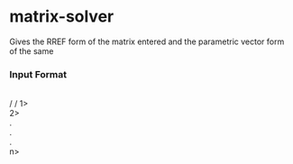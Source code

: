# matrix-solver
Gives the RREF form of the matrix entered and the parametric vector form of the same

### Input Format
<br>
/<rows/> /<columns/>
<row<sub>1</sub>>
<br>
<row<sub>2</sub>>
<br>
.
<br>
.
<br>
.
<br>
<row<sub>n</sub>>
